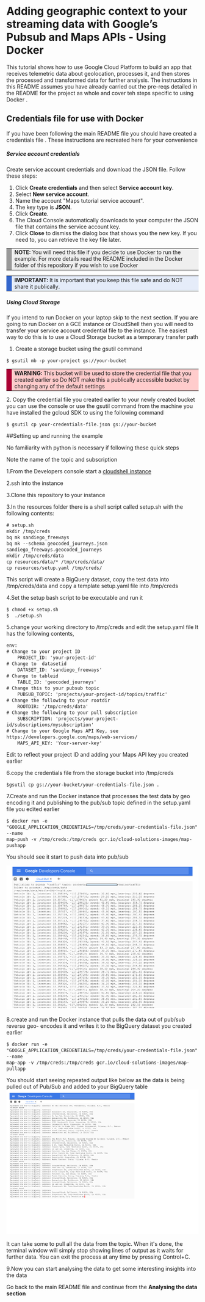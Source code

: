 <!--
Conversion notes (using libgdc version 59) :
-->

<!-- generated styles -->
<style type=text/css>
  .tab0 {background-color:#3366cc;color:#333333;}
  .tab1 {background-color:#e5ecf9;}
  .tab2 {background-color:#aa0033;color:#333333;}
  .tab3 {background-color:#ffcccc;}
  .tab4 {background-color:#aa0033;}
  .tab5 {background-color:#999999;}
  .tab6 {background-color:#efefef;}
</style>


# Adding geographic context to your streaming data with Google’s Pubsub and Maps APIs - Using Docker


This tutorial shows how to use Google Cloud Platform to build an app that receives telemetric data about geolocation, processes it, and then stores the processed and transformed data for further analysis. 
The instructions in this README assumes you have already carried out the pre-reqs detailed in the README  for the project as whole and cover teh steps specific to using Docker .



## Credentials file for use with  Docker

If you have been following the main README file you should have created a credentials file . These instructions are recreated here for your convenience
##### Service account credentials


Create service account credentials and download the JSON file. Follow these steps:

1. Click **Create credentials** and then select **Service account key**.
1. Select **New service account**.
1. Name the account "Maps tutorial service account".
1. The key type is **JSON**.
1. Click **Create**.
1. The Cloud Console automatically downloads to your computer the JSON file that contains the service account key.
1. Click **Close** to dismiss the dialog box that shows you the new key. If you need to, you can retrieve the key file later.

<table>
 <tr>
    <td class="tab5"></td>
    <td class="tab6"><strong>NOTE: </strong>You will need this file if you decide to use Docker to run the example. For more details read the README included in the Docker folder of this repository if you wish to use Docker </td>
 </tr>
</table>


<table>
 <tr>
    <td class="tab0"></td>
    <td class="tab1"><strong>IMPORTANT: </strong>It is important that you keep this file safe and do NOT share it publically.</td>
 </tr>
</table>

##### Using Cloud Storage
If you  intend to run Docker on your laptop skip to the next section. If you are going to run Docker on a GCE instance or CloudShell then you will need to transfer your service account credential file to the instance. The easiest way to do this is to use a Cloud Storage bucket as a temporary transfer path

1. Create a storage bucket using the gsutil command 

```
$ gsutil mb -p your-project gs://your-bucket
```


<table>
 <tr>
    <td class="tab2"></td>
    <td class="tab3"><strong>WARNING: </strong>This bucket will be used to store the credential file that you created earlier
so Do NOT make this a publically accessible bucket by changing any of the
default settings</td>
 </tr>
</table>
2. Copy the credential file you created earlier to your newly created bucket  you
can use the console  or  use the gsutil command from the machine you have
installed the gcloud SDK to using the following command




```
$ gsutil cp your-credentials-file.json gs://your-bucket
``` 
 
  
##Setting up and running the example  


No familiarity with python
is necessary if following these quick steps


Note the name of the topic and subscription 

1.From the Developers console start a [cloudshell instance](https://cloud.google.com/cloud-shell/docs/quickstart)  

2.ssh into the instance 

3.Clone this repository to your instance

3.In the resources folder there is a  shell script called setup.sh with the following contents:  


```
# setup.sh
mkdir /tmp/creds
bq mk sandiego_freeways
bq mk --schema geocoded_journeys.json sandiego_freeways.geocoded_journeys
mkdir /tmp/creds/data
cp resources/data/* /tmp/creds/data/
cp resources/setup.yaml /tmp/creds/
```

This script will create a BigQuery dataset, copy the test data into /tmp/creds/data and copy a template setup.yaml file into /tmp/creds

   
4.Set the setup bash script to be executable and run it 



```
$ chmod +x setup.sh
$  ./setup.sh

```

5.change your working directory to /tmp/creds and edit the setup.yaml file
It has the following contents, 


```
env:
# Change to your project ID
    PROJECT_ID: 'your-project-id'
# Change to  datasetid
    DATASET_ID: 'sandiego_freeways'
# Change to tableid
    TABLE_ID: 'geocoded_journeys'
# Change this to your pubsub topic
    PUBSUB_TOPIC: 'projects/your-project-id/topics/traffic'
# Change the following to your rootdir
    ROOTDIR: '/tmp/creds/data'
# Change the following to your pull subscription
    SUBSCRIPTION: 'projects/your-project-id/subscriptions/mysubscription'
# Change to your Google Maps API Key, see
https://developers.google.com/maps/web-services/
    MAPS_API_KEY: 'Your-server-key'
```

Edit  to reflect your project ID and adding your
Maps API key you created earlier

6.copy the credentials file from the storage bucket  into /tmp/creds 


```
$gsutil cp gs://your-bucket/your-credentials-file.json . 
```

 

7.Create and run the  Docker instance that processes the test data by geo
encoding it  and publishing to the pub/sub topic defined in the setup.yaml file
you edited earlier


```
$ docker run -e
"GOOGLE_APPLICATION_CREDENTIALS=/tmp/creds/your-credentials-file.json"  --name
map-push -v /tmp/creds:/tmp/creds gcr.io/cloud-solutions-images/map-pushapp

```

You should see it start to push data into pub/sub 

![pub/sub push](images/geo_bq-push-4.png "pub/sub push")


8.create and run the Docker instance that pulls the data out of pub/sub reverse
geo- encodes it and writes it to the BigQuery dataset you created earlier


```
$ docker run -e
"GOOGLE_APPLICATION_CREDENTIALS=/tmp/creds/your-credentials-file.json"  --name
map-app -v /tmp/creds:/tmp/creds gcr.io/cloud-solutions-images/map-pullapp

```

You should start seeing repeated output like below as the data is being pulled out of Pub/Sub and added to your BigQuery table
![pub/sub sub](images/geo_bq_pull-5.png "pub/sub pull")

It can take some to pull all the data from the topic. When it's done, the terminal window will simply stop showing lines of output as it waits for further data. You can exit the process at any time by pressing Control+C.


9.Now you can start analysing the data to get some interesting insights into the
data
 

Go back to the main README file and continue from the **Analysing the data section**


